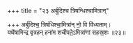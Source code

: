 +++
title = "२३ अर्बुदिश्च त्रिषन्धिश्चामित्रान्"

+++
अर्बु॑दिश्च॒ त्रिषंधिश्चा॒मित्रा॑न् नो॒ वि वि॑ध्यताम्।  
यथै॑षामिन्द्र वृत्रहन् हना॑म शचीपते॒ऽमित्रा॑णां सहस्र॒शः ॥२३॥  